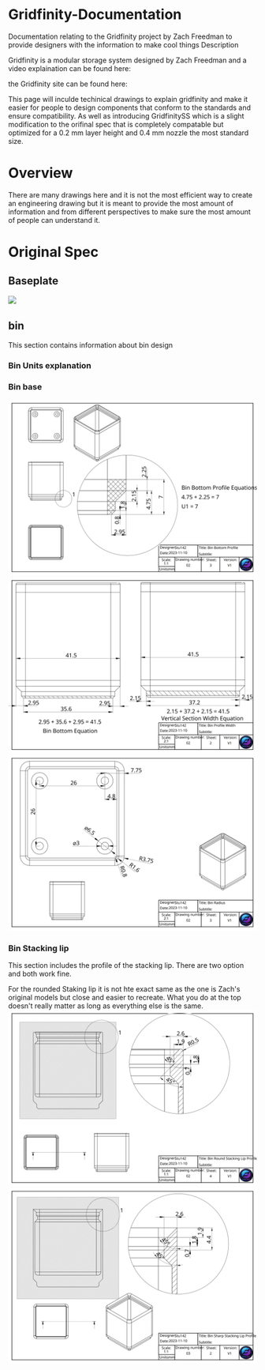 # Gridfinity-Documentation
Documentation relating to the Gridfinity project by Zach Freedman to provide designers with the information to make cool things
Description

Gridfinity is a modular storage system designed by Zach Freedman and a video explaination can be found here: 

the Gridfinity site can be found here:

This page will inculde techinical drawings to explain gridfinity and make it easier for people to design components that conform to the standards and ensure compatibility. As well as introducing GridfinitySS which is a slight modification to the orifinal spec that is completely compatable but optimized for a 0.2 mm layer height and 0.4 mm nozzle the most standard size. 

# Overview 
There are many drawings here and it is not the most efficient way to create an engineering drawing but it is meant to provide the most amount of information and from different perspectives to make sure the most amount of people can understand it. 

# Original Spec

## Baseplate
<img src="assets/baseplate_profile.svg">

## bin
This section contains information about bin design 

### Bin Units explanation

### Bin base 
<img src="drawing_svg/bin_bottom_profile.svg">
<img src="drawing_svg/bin_profile_width.svg">

<img src="drawing_svg/bin_radius.svg">

### Bin Stacking lip
This section includes the profile of the stacking lip. There are two option and both work fine. 

For the rounded Staking lip it is not hte exact same as the one is Zach's original models but close and easier to recreate. What you do at the top doesn't really matter as long as everything else is the same. 
<img src="drawing_svg/bin_round_stacking_lip_profile.svg">
<img src="drawing_svg/bin_sharp_stacking_lip_profile.svg">


